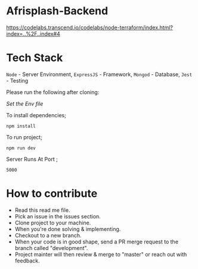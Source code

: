 # Afrisplash-Backend
<!-- https://developer.hashicorp.com/terraform/tutorials/automation/github-actions -->
https://codelabs.transcend.io/codelabs/node-terraform/index.html?index=..%2F..index#4

# Tech Stack
`Node` - Server Environment, `ExpressJS` - Framework, `Mongod` - Database, `Jest` - Testing 
 
Please run the following after cloning:

*Set the Env file*

To install dependencies;

`npm install`

To run project;

`npm run dev`

Server Runs At Port ;

`5000`

# How to contribute

* Read this read me file.
* Pick an issue in the issues section.
* Clone project to your machine.
* When you're done solving & implementing.
* Checkout to a new branch.
* When your code is in good shape, send a PR merge request to the branch called "development".
* Project mainter will then review & merge to "master" or reach out with feedback.

